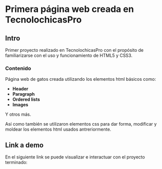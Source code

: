 # Primera página web creada en TecnolochicasPro

## Intro
Primer proyecto realizado en TecnolochicasPro con el propósito de familiarizarse con el uso y funcionamiento de HTML5 y CSS3.

### Contenido
Página web de gatos creada utilizando los elementos html básicos como:

- **Header**
- **Paragraph**
- **Ordered lists**
- **Images**

Y otros más.

Así como también se utilizaron elementos css para dar forma, modificar y moldear los elementos html usados antreriormente.  

## Link a demo
En el siguiente link se puede visualizar e interactuar con el proyecto terminado: 
